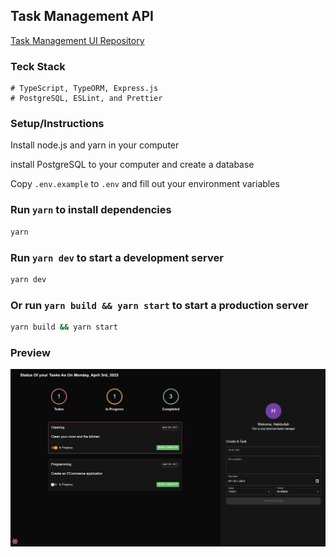 ## Task Management API

[Task Management UI Repository](https://github.com/habibullahturkmen/task-management-ui)

### Teck Stack
```
# TypeScript, TypeORM, Express.js
# PostgreSQL, ESLint, and Prettier
```

### Setup/Instructions

Install node.js and yarn in your computer

install PostgreSQL to your computer and create a database

Copy ``.env.example`` to ``.env`` and fill out your environment variables

### Run ``yarn`` to install dependencies
```bash
yarn
```

### Run ``yarn dev`` to start a development server
```bash
yarn dev
```

### Or run ``yarn build && yarn start`` to start a production server

```bash
yarn build && yarn start
```

### Preview
![Task Management](./src/assets/img.png)
